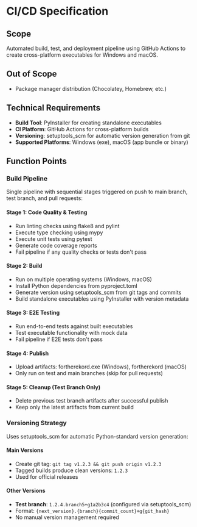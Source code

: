# CI/CD Specification

## Scope
Automated build, test, and deployment pipeline using GitHub Actions to create cross-platform executables for Windows and macOS.

## Out of Scope
- Package manager distribution (Chocolatey, Homebrew, etc.)

## Technical Requirements
- **Build Tool**: PyInstaller for creating standalone executables
- **CI Platform**: GitHub Actions for cross-platform builds
- **Versioning**: setuptools_scm for automatic version generation from git
- **Supported Platforms**: Windows (exe), macOS (app bundle or binary)

## Function Points

### Build Pipeline
Single pipeline with sequential stages triggered on push to main branch, test branch, and pull requests:

#### Stage 1: Code Quality & Testing
- Run linting checks using flake8 and pylint
- Execute type checking using mypy
- Execute unit tests using pytest
- Generate code coverage reports
- Fail pipeline if any quality checks or tests don't pass

#### Stage 2: Build
- Run on multiple operating systems (Windows, macOS)
- Install Python dependencies from pyproject.toml
- Generate version using setuptools_scm from git tags and commits
- Build standalone executables using PyInstaller with version metadata

#### Stage 3: E2E Testing
- Run end-to-end tests against built executables
- Test executable functionality with mock data
- Fail pipeline if E2E tests don't pass

#### Stage 4: Publish
- Upload artifacts: fortherekord.exe (Windows), fortherekord (macOS)
- Only run on test and main branches (skip for pull requests)

#### Stage 5: Cleanup (Test Branch Only)
- Delete previous test branch artifacts after successful publish
- Keep only the latest artifacts from current build

### Versioning Strategy

Uses setuptools_scm for automatic Python-standard version generation:

#### Main Versions
- Create git tag: `git tag v1.2.3 && git push origin v1.2.3`
- Tagged builds produce clean versions: `1.2.3`
- Used for official releases

#### Other Versions  
- **Test branch**: `1.2.4.branch5+g1a2b3c4` (configured via setuptools_scm)
- Format: `{next_version}.{branch}{commit_count}+g{git_hash}`
- No manual version management required
